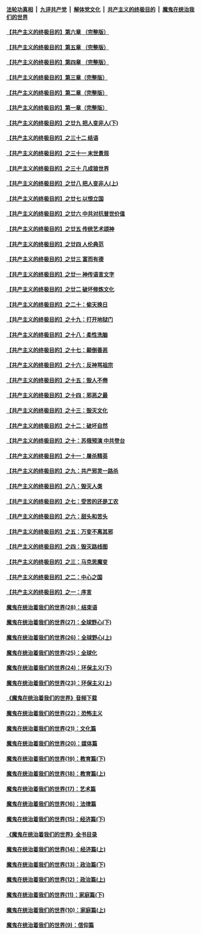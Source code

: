 ####  [法轮功真相](../../../../basic/blob/master/README.md?t=02070913) &nbsp;|&nbsp; [九评共产党](../../../../9ping.md/blob/master/README.md?t=02070913) &nbsp;|&nbsp; [解体党文化](../../../../jtdwh.md/blob/master/README.md?t=02070913)  &nbsp;|&nbsp; [共产主义的终极目的](../../../../gczydzjmd.md/blob/master/README.md?t=02070913) &nbsp;|&nbsp; [魔鬼在统治我们的世界](../../../../mgztzwmdsj.md/blob/master/README.md?t=02070913) 

#### [【共产主义的终极目的】第六章 （完整版）](../pages/nsc422/n11428913.md?t=02070913) 

#### [【共产主义的终极目的】第五章 （完整版）](../pages/nsc422/n11428912.md?t=02070913) 

#### [【共产主义的终极目的】第四章 （完整版）](../pages/nsc422/n11428907.md?t=02070913) 

#### [【共产主义的终极目的】第三章（完整版）](../pages/nsc422/n11428848.md?t=02070913) 

#### [【共产主义的终极目的】第二章（完整版）](../pages/nsc422/n11428831.md?t=02070913) 

#### [【共产主义的终极目的】第一章（完整版）](../pages/nsc422/n11417651.md?t=02070913) 

#### [【共产主义的终极目的】之廿九 把人变非人(下)](../pages/nsc422/n11344140.md?t=02070913) 

#### [【共产主义的终极目的】之三十二 结语](../pages/nsc422/n11360535.md?t=02070913) 

#### [【共产主义的终极目的】之三十一 末世景观](../pages/nsc422/n11351129.md?t=02070913) 

#### [【共产主义的终极目的】之三十 几成狼世界](../pages/nsc422/n11348280.md?t=02070913) 

#### [【共产主义的终极目的】之廿八 把人变非人(上)](../pages/nsc422/n11340492.md?t=02070913) 

#### [【共产主义的终极目的】之廿七 以恨立国](../pages/nsc422/n11336944.md?t=02070913) 

#### [【共产主义的终极目的】之廿六 中共对抗普世价值](../pages/nsc422/n11324785.md?t=02070913) 

#### [【共产主义的终极目的】之廿五 传统艺术颂神](../pages/nsc422/n11296396.md?t=02070913) 

#### [【共产主义的终极目的】之廿四 人伦典范](../pages/nsc422/n11296397.md?t=02070913) 

#### [【共产主义的终极目的】之廿三 富而有德](../pages/nsc422/n11283598.md?t=02070913) 

#### [【共产主义的终极目的】之廿一 神传语言文字](../pages/nsc422/n11263265.md?t=02070913) 

#### [【共产主义的终极目的】之廿二 破坏修炼文化](../pages/nsc422/n11245728.md?t=02070913) 

#### [【共产主义的终极目的】之二十：偷天换日](../pages/nsc422/n11238846.md?t=02070913) 

#### [【共产主义的终极目的】之十九：打开地狱门](../pages/nsc422/n11206376.md?t=02070913) 

#### [【共产主义的终极目的】之十八：柔性洗脑](../pages/nsc422/n11199994.md?t=02070913) 

#### [【共产主义的终极目的】之十七：颠倒善恶](../pages/nsc422/n11179782.md?t=02070913) 

#### [【共产主义的终极目的】之十六：反神骂祖宗](../pages/nsc422/n11166798.md?t=02070913) 

#### [【共产主义的终极目的】之十五：毁人不倦](../pages/nsc422/n11166792.md?t=02070913) 

#### [【共产主义的终极目的】之十四：邪恶之最](../pages/nsc422/n11150249.md?t=02070913) 

#### [【共产主义的终极目的】之十三：毁灭文化](../pages/nsc422/n11135227.md?t=02070913) 

#### [【共产主义的终极目的】之十二：破坏自然](../pages/nsc422/n11135214.md?t=02070913) 

#### [【共产主义的终极目的】之十：苏俄预演 中共登台](../pages/nsc422/n11118424.md?t=02070913) 

#### [【共产主义的终极目的】之十一：屠杀精英](../pages/nsc422/n11118442.md?t=02070913) 

#### [【共产主义的终极目的】之九：共产邪灵一路杀](../pages/nsc422/n11114139.md?t=02070913) 

#### [【共产主义的终极目的】之八：毁灭人类](../pages/nsc422/n11108503.md?t=02070913) 

#### [【共产主义的终极目的】之七：受苦的还是工农](../pages/nsc422/n11101809.md?t=02070913) 

#### [【共产主义的终极目的】之六：甜头和苦头](../pages/nsc422/n11096971.md?t=02070913) 

#### [【共产主义的终极目的】之五：万变不离其邪](../pages/nsc422/n11091285.md?t=02070913) 

#### [【共产主义的终极目的】之四：毁灭路线图](../pages/nsc422/n11086284.md?t=02070913) 

#### [【共产主义的终极目的】之三：马克思魔变](../pages/nsc422/n11061941.md?t=02070913) 

#### [【共产主义的终极目的】之二：中心之国](../pages/nsc422/n11047728.md?t=02070913) 

#### [【共产主义的终极目的】之一：序言](../pages/nsc422/n11086077.md?t=02070913) 

#### [魔鬼在统治着我们的世界(28)：结束语](../pages/nsc422/n10936246.md?t=02070913) 

#### [魔鬼在统治着我们的世界(27)：全球野心(下)](../pages/nsc422/n10928319.md?t=02070913) 

#### [魔鬼在统治着我们的世界(26)：全球野心(上)](../pages/nsc422/n10900318.md?t=02070913) 

#### [魔鬼在统治着我们的世界(25)：全球化](../pages/nsc422/n10788205.md?t=02070913) 

#### [魔鬼在统治着我们的世界(24)：环保主义(下)](../pages/nsc422/n10695307.md?t=02070913) 

#### [魔鬼在统治着我们的世界(23)：环保主义(上)](../pages/nsc422/n10688613.md?t=02070913) 

#### [《魔鬼在统治着我们的世界》音频下载](../pages/nsc422/n10635553.md?t=02070913) 

#### [魔鬼在统治着我们的世界(22)：恐怖主义](../pages/nsc422/n10614727.md?t=02070913) 

#### [魔鬼在统治着我们的世界(21)：文化篇](../pages/nsc422/n10597706.md?t=02070913) 

#### [魔鬼在统治着我们的世界(20)：媒体篇](../pages/nsc422/n10586579.md?t=02070913) 

#### [魔鬼在统治着我们的世界(19)：教育篇(下)](../pages/nsc422/n10564808.md?t=02070913) 

#### [魔鬼在统治着我们的世界(18)：教育篇(上)](../pages/nsc422/n10526970.md?t=02070913) 

#### [魔鬼在统治着我们的世界(17)：艺术篇](../pages/nsc422/n10499093.md?t=02070913) 

#### [魔鬼在统治着我们的世界(16)：法律篇](../pages/nsc422/n10485969.md?t=02070913) 

#### [魔鬼在统治着我们的世界(15)：经济篇(下)](../pages/nsc422/n10469975.md?t=02070913) 

#### [《魔鬼在统治着我们的世界》全书目录](../pages/nsc422/n10464261.md?t=02070913) 

#### [魔鬼在统治着我们的世界(14)：经济篇(上)](../pages/nsc422/n10457370.md?t=02070913) 

#### [魔鬼在统治着我们的世界(13)：政治篇(下)](../pages/nsc422/n10448270.md?t=02070913) 

#### [魔鬼在统治着我们的世界(12)：政治篇(上)](../pages/nsc422/n10444576.md?t=02070913) 

#### [魔鬼在统治着我们的世界(11)：家庭篇(下)](../pages/nsc422/n10440961.md?t=02070913) 

#### [魔鬼在统治着我们的世界(10)：家庭篇(上)](../pages/nsc422/n10435448.md?t=02070913) 

#### [魔鬼在统治着我们的世界(9)：信仰篇](../pages/nsc422/n10432159.md?t=02070913) 

